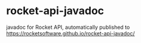 # rocket-api-javadoc

javadoc for Rocket API, automatically published to https://rocketsoftware.github.io/rocket-api-javadoc/
